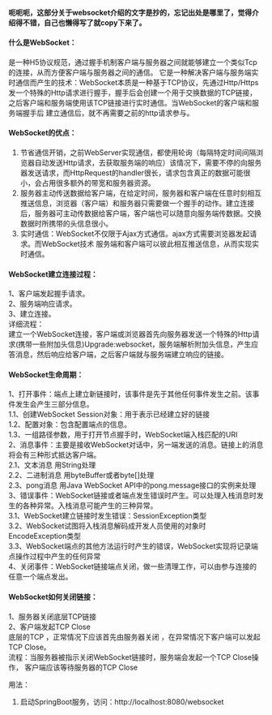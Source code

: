 #### 呃呃呃，这部分关于websocket介绍的文字是抄的，忘记出处是哪里了，觉得介绍得不错，自己也懒得写了就copy下来了。

#### 什么是WebSocket：
是一种H5协议规范，通过握手机制客户端与服务器之间就能够建立一个类似Tcp的连接，从而方便客户端与服务器之间的通信。
它是一种解决客户端与服务端实时通信而产生的技术：WebSocket本质是一种基于TCP协议，先通过Http/Https发一个特殊的Http请求进行握手，握手后会创建一个用于交换数据的TCP链接，之后客户端和服务端使用该TCP链接进行实时通信。当WebSocket的客户端和服务端握手后 建立通信后，就不再需要之前的http请求参与。
 
#### WebSocket的优点：
1.	节省通信开销，之前WebServer实现通信，都使用轮询（每隔特定时间间隔浏览器自动发送Http请求，去获取服务端的响应）该情况下，需要不停的向服务器发送请求，而HttpRequest的handler很长，请求包含真正的数据可能很小，会占用很多额外的带宽和服务器资源。
2.	服务器主动传送数据给客户端，在给定时间，服务器和客户端在任意时刻相互推送信息，浏览器（客户端）和服务器只需要做一个握手的动作。建立连接后，服务器可主动传数据给客户端，客户端也可以随意向服务端传数据。交换数据时所携带的头信息很小。
3.	实时通信：WebSocket不仅限于Ajax方式通信。ajax方式需要浏览器发起请求。而WebSocket技术 服务端和客户端可以彼此相互推送信息，从而实现实时通信。

 
#### WebSocket建立连接过程：
1、客户端发起握手请求。      
2、服务端响应请求。       
3、建立连接。      
详细流程：     
建立一个WebSocket连接，客户端或浏览器首先向服务器发送一个特殊的Http请求(携带一些附加头信息)Upgrade:websocket，服务端解析附加头信息，产生应答消息，然后响应给客户端，之后客户端就与服务端建立响应的链接。
 
#### WebSocket生命周期：
1、打开事件：端点上建立新链接时，该事件是先于其他任何事件发生之前。该事件发生会产生三部分信息。     
1.1、创建WebSocket Session对象：用于表示已经建立好的链接     
1.2、配置对象：包含配置端点的信息。     
1.3、一组路径参数，用于打开节点握手时，WebSocket端入栈匹配的URI     
2、消息事件：主要是接收WebSocket对话中，另一端发送的消息。链接上的消息将会有三种形式抵达客户端。     
2.1、文本消息 用String处理     
2.2、二进制消息 用byteBuffer或者byte[]处理     
2.3、pong消息 用Java WebSocket API中的pong.message接口的实例来处理     
3、错误事件：WebSocket链接或者端点发生错误时产生。可以处理入栈消息时发生的各种异常。入栈消息可能产生的三种异常。     
3.1、WebSocket建立链接时发生错误：SessionException类型     
3.2、WebSocket试图将入栈消息解码成开发人员使用的对象时 EncodeException类型     
3.3、WebSocket端点的其他方法运行时产生的错误，WebSocket实现将记录端点操作过程中产生的任何异常     
4、关闭事件：WebSocket链接端点关闭，做一些清理工作，可以由参与连接的任意一个端点发出。      
 
#### WebSocket如何关闭链接：     
1、服务器关闭底层TCP链接    
2、客户端发起TCP Close      
底层的TCP ，正常情况下应该首先由服务器关闭 ，在异常情况下客户端可以发起TCP Close。        
流程：当服务器被指示关闭WebSocket链接时，服务端会发起一个TCP Close操作， 客户端应该等待服务器的TCP Close


用法：     
1.  启动SpringBoot服务，访问：http://localhost:8080/websocket    
